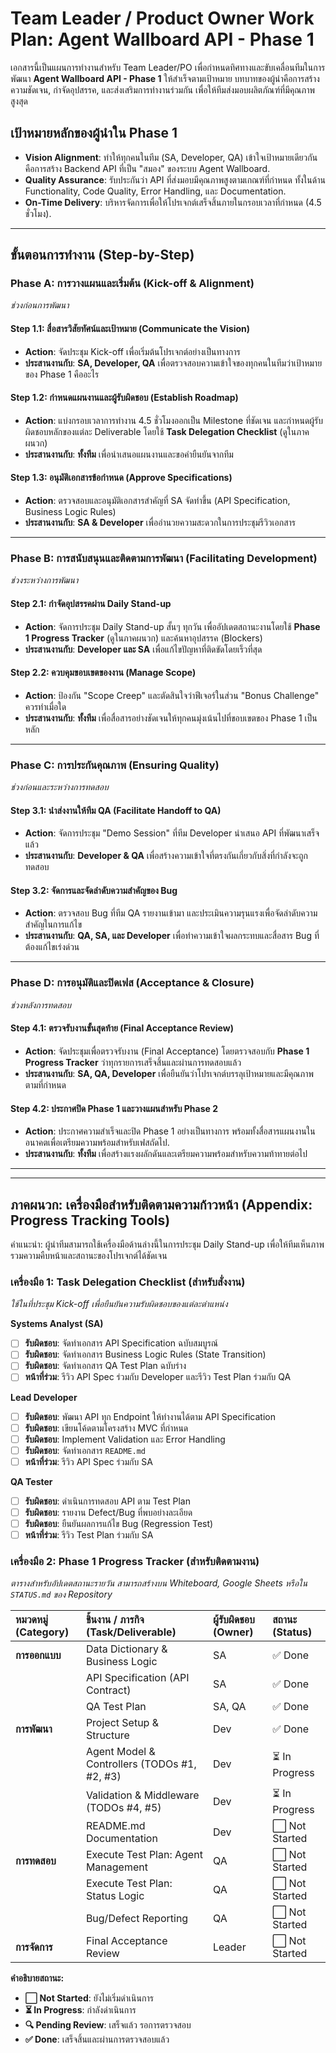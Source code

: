 # **Team Leader / Product Owner Work Plan: Agent Wallboard API - Phase 1**

เอกสารนี้เป็นแผนการทำงานสำหรับ Team Leader/PO เพื่อกำหนดทิศทางและขับเคลื่อนทีมในการพัฒนา **Agent Wallboard API - Phase 1** ให้สำเร็จตามเป้าหมาย บทบาทของผู้นำคือการสร้างความชัดเจน, กำจัดอุปสรรค, และส่งเสริมการทำงานร่วมกัน เพื่อให้ทีมส่งมอบผลิตภัณฑ์ที่มีคุณภาพสูงสุด

## **เป้าหมายหลักของผู้นำใน Phase 1**

* **Vision Alignment**: ทำให้ทุกคนในทีม (SA, Developer, QA) เข้าใจเป้าหมายเดียวกัน คือการสร้าง Backend API ที่เป็น "สมอง" ของระบบ Agent Wallboard.
* **Quality Assurance**: รับประกันว่า API ที่ส่งมอบมีคุณภาพสูงตามเกณฑ์ที่กำหนด ทั้งในด้าน Functionality, Code Quality, Error Handling, และ Documentation.
* **On-Time Delivery**: บริหารจัดการเพื่อให้โปรเจกต์เสร็จสิ้นภายในกรอบเวลาที่กำหนด (4.5 ชั่วโมง).

---

## **ขั้นตอนการทำงาน (Step-by-Step)**

### **Phase A: การวางแผนและเริ่มต้น (Kick-off & Alignment)**
*ช่วงก่อนการพัฒนา*

#### **Step 1.1: สื่อสารวิสัยทัศน์และเป้าหมาย (Communicate the Vision)**
* **Action**: จัดประชุม Kick-off เพื่อเริ่มต้นโปรเจกต์อย่างเป็นทางการ
* **ประสานงานกับ**: **SA, Developer, QA** เพื่อตรวจสอบความเข้าใจของทุกคนในทีมว่าเป้าหมายของ Phase 1 คืออะไร

#### **Step 1.2: กำหนดแผนงานและผู้รับผิดชอบ (Establish Roadmap)**
* **Action**: แบ่งกรอบเวลาการทำงาน 4.5 ชั่วโมงออกเป็น Milestone ที่ชัดเจน และกำหนดผู้รับผิดชอบหลักของแต่ละ Deliverable โดยใช้ **Task Delegation Checklist** (ดูในภาคผนวก)
* **ประสานงานกับ**: **ทั้งทีม** เพื่อนำเสนอแผนงานและขอคำยืนยันจากทีม

#### **Step 1.3: อนุมัติเอกสารข้อกำหนด (Approve Specifications)**
* **Action**: ตรวจสอบและอนุมัติเอกสารสำคัญที่ SA จัดทำขึ้น (API Specification, Business Logic Rules)
* **ประสานงานกับ**: **SA & Developer** เพื่ออำนวยความสะดวกในการประชุมรีวิวเอกสาร

---

### **Phase B: การสนับสนุนและติดตามการพัฒนา (Facilitating Development)**
*ช่วงระหว่างการพัฒนา*

#### **Step 2.1: กำจัดอุปสรรคผ่าน Daily Stand-up**
* **Action**: จัดการประชุม Daily Stand-up สั้นๆ ทุกวัน เพื่ออัปเดตสถานะงานโดยใช้ **Phase 1 Progress Tracker** (ดูในภาคผนวก) และค้นหาอุปสรรค (Blockers)
* **ประสานงานกับ**: **Developer และ SA** เพื่อแก้ไขปัญหาที่ติดขัดโดยเร็วที่สุด

#### **Step 2.2: ควบคุมขอบเขตของงาน (Manage Scope)**
* **Action**: ป้องกัน "Scope Creep" และตัดสินใจว่าฟีเจอร์ในส่วน "Bonus Challenge" ควรทำเมื่อใด
* **ประสานงานกับ**: **ทั้งทีม** เพื่อสื่อสารอย่างชัดเจนให้ทุกคนมุ่งเน้นไปที่ขอบเขตของ Phase 1 เป็นหลัก

---

### **Phase C: การประกันคุณภาพ (Ensuring Quality)**
*ช่วงก่อนและระหว่างการทดสอบ*

#### **Step 3.1: นำส่งงานให้ทีม QA (Facilitate Handoff to QA)**
* **Action**: จัดการประชุม "Demo Session" ที่ทีม Developer นำเสนอ API ที่พัฒนาเสร็จแล้ว
* **ประสานงานกับ**: **Developer & QA** เพื่อสร้างความเข้าใจที่ตรงกันเกี่ยวกับสิ่งที่กำลังจะถูกทดสอบ

#### **Step 3.2: จัดการและจัดลำดับความสำคัญของ Bug**
* **Action**: ตรวจสอบ Bug ที่ทีม QA รายงานเข้ามา และประเมินความรุนแรงเพื่อจัดลำดับความสำคัญในการแก้ไข
* **ประสานงานกับ**: **QA, SA, และ Developer** เพื่อทำความเข้าใจผลกระทบและสื่อสาร Bug ที่ต้องแก้ไขเร่งด่วน

---

### **Phase D: การอนุมัติและปิดเฟส (Acceptance & Closure)**
*ช่วงหลังการทดสอบ*

#### **Step 4.1: ตรวจรับงานขั้นสุดท้าย (Final Acceptance Review)**
* **Action**: จัดประชุมเพื่อตรวจรับงาน (Final Acceptance) โดยตรวจสอบกับ **Phase 1 Progress Tracker** ว่าทุกรายการเสร็จสิ้นและผ่านการทดสอบแล้ว
* **ประสานงานกับ**: **SA, QA, Developer** เพื่อยืนยันว่าโปรเจกต์บรรลุเป้าหมายและมีคุณภาพตามที่กำหนด

#### **Step 4.2: ประกาศปิด Phase 1 และวางแผนสำหรับ Phase 2**
* **Action**: ประกาศความสำเร็จและปิด Phase 1 อย่างเป็นทางการ พร้อมทั้งสื่อสารแผนงานในอนาคตเพื่อเตรียมความพร้อมสำหรับเฟสถัดไป.
* **ประสานงานกับ**: **ทั้งทีม** เพื่อสร้างแรงผลักดันและเตรียมความพร้อมสำหรับความท้าทายต่อไป

---
---

## **ภาคผนวก: เครื่องมือสำหรับติดตามความก้าวหน้า (Appendix: Progress Tracking Tools)**

คำแนะนำ: ผู้นำทีมสามารถใช้เครื่องมือด้านล่างนี้ในการประชุม Daily Stand-up เพื่อให้ทีมเห็นภาพรวมความคืบหน้าและสถานะของโปรเจกต์ได้ชัดเจน

### **เครื่องมือ 1: Task Delegation Checklist (สำหรับสั่งงาน)**
*ใช้ในที่ประชุม Kick-off เพื่อยืนยันความรับผิดชอบของแต่ละตำแหน่ง*

**Systems Analyst (SA)**
- [ ] **รับผิดชอบ**: จัดทำเอกสาร API Specification ฉบับสมบูรณ์
- [ ] **รับผิดชอบ**: จัดทำเอกสาร Business Logic Rules (State Transition)
- [ ] **รับผิดชอบ**: จัดทำเอกสาร QA Test Plan ฉบับร่าง
- [ ] **หน้าที่ร่วม**: รีวิว API Spec ร่วมกับ Developer และรีวิว Test Plan ร่วมกับ QA

**Lead Developer**
- [ ] **รับผิดชอบ**: พัฒนา API ทุก Endpoint ให้ทำงานได้ตาม API Specification
- [ ] **รับผิดชอบ**: เขียนโค้ดตามโครงสร้าง MVC ที่กำหนด
- [ ] **รับผิดชอบ**: Implement Validation และ Error Handling
- [ ] **รับผิดชอบ**: จัดทำเอกสาร `README.md`
- [ ] **หน้าที่ร่วม**: รีวิว API Spec ร่วมกับ SA

**QA Tester**
- [ ] **รับผิดชอบ**: ดำเนินการทดสอบ API ตาม Test Plan
- [ ] **รับผิดชอบ**: รายงาน Defect/Bug ที่พบอย่างละเอียด
- [ ] **รับผิดชอบ**: ยืนยันผลการแก้ไข Bug (Regression Test)
- [ ] **หน้าที่ร่วม**: รีวิว Test Plan ร่วมกับ SA

### **เครื่องมือ 2: Phase 1 Progress Tracker (สำหรับติดตามงาน)**
*ตารางสำหรับอัปเดตสถานะรายวัน สามารถสร้างบน Whiteboard, Google Sheets หรือใน `STATUS.md` ของ Repository*

| หมวดหมู่ (Category) | ชิ้นงาน / ภารกิจ (Task/Deliverable) | ผู้รับผิดชอบ (Owner) | สถานะ (Status) |
| :--- | :--- | :--- | :--- |
| **การออกแบบ** | Data Dictionary & Business Logic | SA | ✅ Done |
| | API Specification (API Contract) | SA | ✅ Done |
| | QA Test Plan | SA, QA | ✅ Done |
| **การพัฒนา** | Project Setup & Structure | Dev | ✅ Done |
| | Agent Model & Controllers (TODOs #1, #2, #3) | Dev | ⏳ In Progress |
| | Validation & Middleware (TODOs #4, #5) | Dev | ⏳ In Progress |
| | README.md Documentation | Dev | ⬜ Not Started |
| **การทดสอบ** | Execute Test Plan: Agent Management | QA | ⬜ Not Started |
| | Execute Test Plan: Status Logic | QA | ⬜ Not Started |
| | Bug/Defect Reporting | QA | ⬜ Not Started |
| **การจัดการ** | Final Acceptance Review | Leader | ⬜ Not Started |

**คำอธิบายสถานะ:**
* **⬜ Not Started**: ยังไม่เริ่มดำเนินการ
* **⏳ In Progress**: กำลังดำเนินการ
* **🔍 Pending Review**: เสร็จแล้ว รอการตรวจสอบ
* **✅ Done**: เสร็จสิ้นและผ่านการตรวจสอบแล้ว